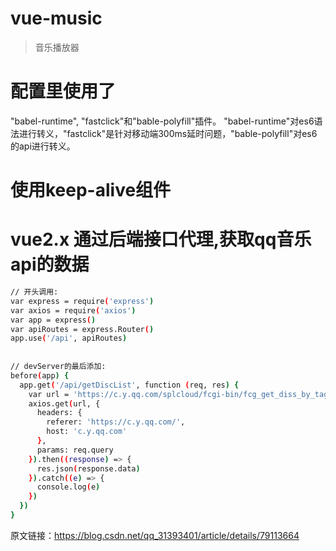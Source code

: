 # vue-music

> 音乐播放器

# 配置里使用了
  "babel-runtime", "fastclick"和"bable-polyfill"插件。 "babel-runtime"对es6语法进行转义，"fastclick"是针对移动端300ms延时问题，"bable-polyfill"对es6的api进行转义。
# 使用keep-alive组件
# vue2.x 通过后端接口代理,获取qq音乐api的数据
``` bash
// 开头调用:
var express = require('express')
var axios = require('axios')
var app = express()
var apiRoutes = express.Router()
app.use('/api', apiRoutes)
 
 
// devServer的最后添加:
before(app) {
  app.get('/api/getDiscList', function (req, res) {
    var url = 'https://c.y.qq.com/splcloud/fcgi-bin/fcg_get_diss_by_tag.fcg' // 原api
    axios.get(url, {
      headers: {
        referer: 'https://c.y.qq.com/',
        host: 'c.y.qq.com'
      },
      params: req.query
    }).then((response) => {
      res.json(response.data)
    }).catch((e) => {
      console.log(e)
    })
  })
}
```
原文链接：https://blog.csdn.net/qq_31393401/article/details/79113664 

